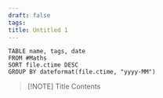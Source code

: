 ```yaml
---
draft: false
tags:
title: Untitled 1
---
```


```dataview
TABLE name, tags, date
FROM #Maths
SORT file.ctime DESC
GROUP BY dateformat(file.ctime, "yyyy-MM")
```

> [!NOTE] Title
> Contents
